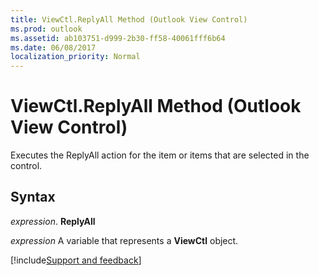 ```yaml
---
title: ViewCtl.ReplyAll Method (Outlook View Control)
ms.prod: outlook
ms.assetid: ab103751-d999-2b30-ff58-40061fff6b64
ms.date: 06/08/2017
localization_priority: Normal
---
```



# ViewCtl.ReplyAll Method (Outlook View Control)

Executes the ReplyAll action for the item or items that are selected in the control.


## Syntax

 _expression_. **ReplyAll**

_expression_ A variable that represents a  **ViewCtl** object.

[!include[Support and feedback](~/includes/feedback-boilerplate.md)]